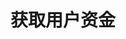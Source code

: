 ---
title: 获取用户资金
position_number: 4
type: get
description: /v1/future-u/user/balance/list

content_markdown: |-

              #### **限流规则**

              200/s/apikey
left_code_blocks:
    -
        code_block: "public void getMarketConfig() {\r\n\tString text = HttpUtil.get(URL + \"/data/api/user/v1/getMarketConfig\");\r\n\tSystem.out.println(text);\r\n}"
        title: Java
        language: java
right_code_blocks:
    - code_block: |-
        {
         "msgInfo": {
            "code": "",
            "msg": ""
          },
          "msg": "",
          "data": [
            {
              "availableBalance": 0,      //可用余额
              "coin": "",                 //币种
              "isolatedMargin": 0,        //逐仓保证金冻结
              "openOrderMarginFrozen": 0, //订单冻结
              "crossedMargin": 0,         //全仓起始保证金
              "bonus": 0,                 //体验金余额
              "coupon": 0,                //抵扣金余额
              "walletBalance": 0          //钱包余额
            }
          ],
          "code": 200
        }
      title: Response
      language: json
---